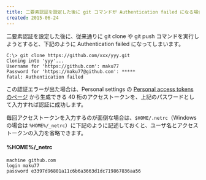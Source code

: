 ```yaml
---
title: 二要素認証を設定した後に git コマンドが Authentication failed になる場合
created: 2015-06-24
---
```


二要素認証を設定した後に、従来通りに git clone や git push コマンドを実行しようとすると、下記のように Authentication failed になってしまいます。

```
C:\> git clone https://github.com/xxx/yyy.git
Cloning into 'yyy'...
Username for 'https://github.com': maku77
Password for 'https://maku77@github.com': *****
fatal: Authentication failed
```

この認証エラーが出た場合は、Personal settings の [Personal access tokens のページ](https://github.com/settings/tokens) から生成できる 40 桁のアクセストークンを、上記のパスワードとして入力すれば認証に成功します。

毎回アクセストークンを入力するのが面倒な場合は、`$HOME/.netrc`（Windows の場合は `%HOME%/_netrc`）に下記のように記述しておくと、ユーザ名とアクセストークンの入力を省略できます。

#### %HOME%/_netrc

```
machine github.com
login maku77
password e3397d96801a11c6b6a3663d1dc719867836aa56
```

